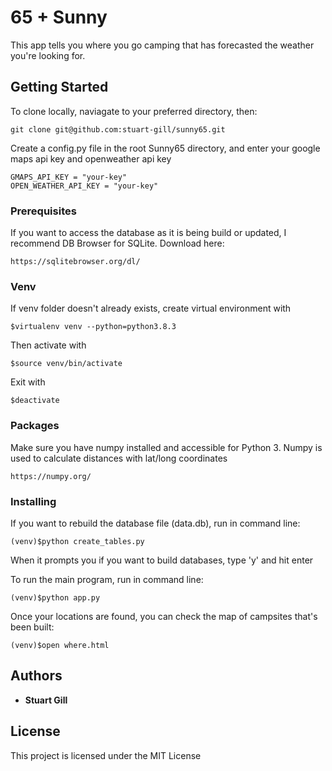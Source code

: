 # 65 + Sunny

This app tells you where you go camping that has forecasted the weather you're looking for.

## Getting Started

To clone locally, naviagate to your preferred directory, then:

```
git clone git@github.com:stuart-gill/sunny65.git
```

Create a config.py file in the root Sunny65 directory, and enter your google maps api key and openweather api key

```
GMAPS_API_KEY = "your-key"
OPEN_WEATHER_API_KEY = "your-key"
```

### Prerequisites

If you want to access the database as it is being build or updated, I recommend DB Browser for SQLite. Download here:

```
https://sqlitebrowser.org/dl/
```

### Venv

If venv folder doesn't already exists, create virtual environment with

```
$virtualenv venv --python=python3.8.3
```

Then activate with

```
$source venv/bin/activate
```

Exit with

```
$deactivate
```

### Packages

Make sure you have numpy installed and accessible for Python 3. Numpy is used to calculate distances with lat/long coordinates

```
https://numpy.org/
```

### Installing

If you want to rebuild the database file (data.db), run in command line:

```
(venv)$python create_tables.py
```

When it prompts you if you want to build databases, type 'y' and hit enter

To run the main program, run in command line:

```
(venv)$python app.py
```

Once your locations are found, you can check the map of campsites that's been built:

```
(venv)$open where.html
```

## Authors

- **Stuart Gill**

## License

This project is licensed under the MIT License

